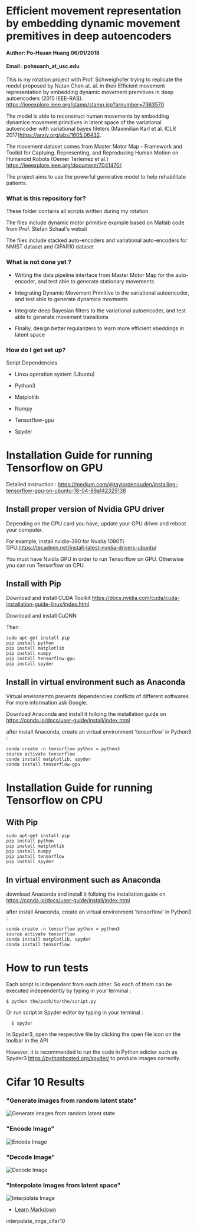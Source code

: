 # Efficient movement representation by embedding dynamic movement premitives in deep autoencoders #

#### Author:  Po-Hsuan Huang 06/01/2018  

#### Email : pohsuanh_at_usc.edu 

This is my rotation project with Prof. Schweighofer trying to replicate the model proposed by Nutan Chen at. al. in their Efficient movement representation by embedding dynamic movement premitives in deep autoencoders (2015 IEEE-RAS). https://ieeexplore.ieee.org/stamp/stamp.jsp?arnumber=7363570

The model is able to reconstruct human movements by embedding dynamice movement primitives in latent space of the variational autoencoder with variational bayes fileters (Maximilian Karl et al. ICLR 2017)https://arxiv.org/abs/1605.06432.

The movement dataset comes from Master Motor Map - Framework and Toolkit for Captuing. Representing, and Reproducing Human Motion on Humanoid Robots (Oemer Terlemez et al.) https://ieeexplore.ieee.org/document/7041470/.

The project aims to use the powerful generative model to help rehabilitate patients.

### What is this repository for? ###

These folder contains all scripts written during my rotation

The files include dynamic motor primitive example based on Matlab code from Prof. Stefan Schaal's websit

The files include stacked auto-encoders and variational auto-encoders for NMIST dataset and CIFAR10 dataset

### What is not done yet ? ###

* Writing the data pipeline interface from Master Motor Map for the auto-encoder, and test able to generate stationary movements

* Integrating Dynamic Movement Primitive to the variational autoencoder, and test able to generate dynamice movments 

* Integrate deep Bayesian filters to the variational autoencoder, and test able to generate movement transitions

* Finally, design better regularizers to learn more efficient ebeddings in latent space

### How do I get set up? ###

Script Dependencies

* Linxu operation system (Ubuntu) 

* Python3

* Matplotlib

* Numpy

* Tensorflow-gpu

* Spyder

# Installation Guide for running Tensorflow on GPU

Detailed instruction : https://medium.com/@taylordenouden/installing-tensorflow-gpu-on-ubuntu-18-04-89a142325138

## Install proper version of Nvidia GPU driver

Depending on the GPU card you have, update your GPU driver and reboot your computer.

For example, install nvidia-390 for Nvidia 1080Ti GPU.https://tecadmin.net/install-latest-nvidia-drivers-ubuntu/

You must have Nvidia GPU in order to run Tensorflow on GPU. Otherwise you can run Tensorflow on CPU. 

## Install with Pip

Download and install CUDA Toolkit https://docs.nvidia.com/cuda/cuda-installation-guide-linux/index.html
    
Download and install CuDNN 

Then :

    sudo apt-get install pip
	pip install python
	pip install matplotlib
	pip install numpy
	pip install tensorflow-gpu
	pip install spyder
	
## Install in virtual environment such as Anaconda

Virtual environemtn prevents dependencies conflicts of different softwares. For more information ask Google.

Download Anaconda and install it folloing the installation guide on https://conda.io/docs/user-guide/install/index.html

after install Anaconda, create an virtual environment 'tensorflow' in Python3 :	
    
	conda create -n tensorflow python = python3
	source activate tensorflow
	conda install matplotlib, spyder
	conda install tensorflow-gpu
	
# Installation Guide for running Tensorflow on CPU

## With Pip

    sudo apt-get install pip
	pip install python
	pip install matplotlib
	pip install numpy
	pip install tensorflow
	pip install spyder
	
## In virtual environment such as Anaconda

download Anaconda and install it folloing the installation guide on https://conda.io/docs/user-guide/install/index.html

after install Anaconda, create an virtual environment 'tensorflow' in Python3 :	
    
	conda create -n tensorflow python = python3
	source activate tensorflow
	conda install matplotlib, spyder
	conda install tensorflow

# How to run tests

Each script is independent from each other. So each of them can be executed independently by typing in your terminal :

    $ python the/path/to/the/script.py

Or run script in Spyder editor by typing in your terminal  :
	  
	  $ spyder

In Spyder3, open the respective file by clicking the open file icon on the toolbar in the API
  
However, it is recommended to run the code in Python edictor such as Spyder3 https://pythonhosted.org/spyder/ to produce images correctly.
# Cifar 10 Results
### "Generate images from random latent state"
![Generate images from random latent state](https://github.com/Po-Hsuan-Huang/Schweighofer-Lab/blob/master/random_generated_imgs_cifar10.png)

### "Encode Image"
![Encode Image](https://github.com/Po-Hsuan-Huang/Schweighofer-Lab/blob/master/encode_imgs_cifar10.png )

### "Decode Image"
![Decode Image](https://github.com/Po-Hsuan-Huang/Schweighofer-Lab/blob/master/decode_imgs_cifar10.png)

### "Interpolate Images from latent space"
![Interpolate Image](https://github.com/Po-Hsuan-Huang/Schweighofer-Lab/blob/master/interpolate_imgs_cifar10.png )

* [Learn Markdown](https://bitbucket.org/tutorials/markdowndemo)


interpolate_imgs_cifar10
